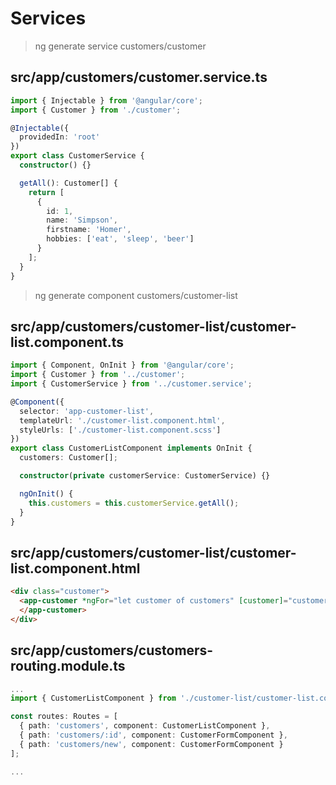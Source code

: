 # Services

> ng generate service customers/customer

## src/app/customers/customer.service.ts

```ts
import { Injectable } from '@angular/core';
import { Customer } from './customer';

@Injectable({
  providedIn: 'root'
})
export class CustomerService {
  constructor() {}

  getAll(): Customer[] {
    return [
      {
        id: 1,
        name: 'Simpson',
        firstname: 'Homer',
        hobbies: ['eat', 'sleep', 'beer']
      }
    ];
  }
}
```

> ng generate component customers/customer-list

## src/app/customers/customer-list/customer-list.component.ts

```ts
import { Component, OnInit } from '@angular/core';
import { Customer } from '../customer';
import { CustomerService } from '../customer.service';

@Component({
  selector: 'app-customer-list',
  templateUrl: './customer-list.component.html',
  styleUrls: ['./customer-list.component.scss']
})
export class CustomerListComponent implements OnInit {
  customers: Customer[];

  constructor(private customerService: CustomerService) {}

  ngOnInit() {
    this.customers = this.customerService.getAll();
  }
}
```

## src/app/customers/customer-list/customer-list.component.html

```html
<div class="customer">
  <app-customer *ngFor="let customer of customers" [customer]="customer">
  </app-customer>
</div>
```

## src/app/customers/customers-routing.module.ts

```ts
...
import { CustomerListComponent } from './customer-list/customer-list.component';

const routes: Routes = [
  { path: 'customers', component: CustomerListComponent },
  { path: 'customers/:id', component: CustomerFormComponent },
  { path: 'customers/new', component: CustomerFormComponent }
];

...
```
